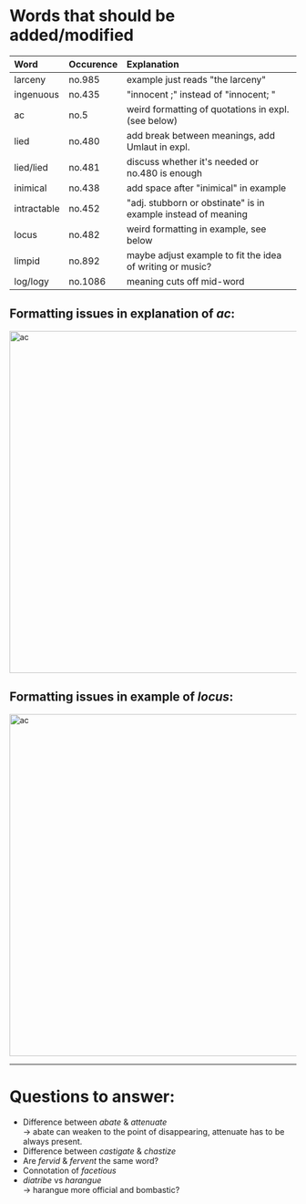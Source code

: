 # Words that should be added/modified

| Word                     | Occurence                     | Explanation                                                   |
| :----------------------- | :---------------------------- | :----------------------                                       |
| larceny                  | no.985                        | example just reads "the larceny"                              |
| ingenuous                | no.435                        | "innocent ;" instead of "innocent; "                          |
| ac                       | no.5                          | weird formatting of quotations in expl. (see below)           |
| lied                     | no.480                        | add break between meanings, add Umlaut in expl.               |
| lied/lied                | no.481                        | discuss whether it's needed or no.480 is enough               |
| inimical                 | no.438                        | add space after "inimical" in example                         |
| intractable              | no.452                        | "adj. stubborn or obstinate" is in example instead of meaning |
| locus                    | no.482                        | weird formatting in example, see below                        |
| limpid                   | no.892                        | maybe adjust example to fit the idea of writing or music?     |
| log/logy                 | no.1086                       | meaning cuts off mid-word                                     |



## Formatting issues in explanation of _ac_:
<img src="/../assets/ac.png" alt="ac" width="600">

## Formatting issues in example of _locus_:
<img src="/../assets/locus.png" alt="ac" width="600">

----

# Questions to answer:

- Difference between _abate_ & _attenuate_<br />
  → abate can weaken to the point of disappearing, attenuate has to be always present.
- Difference between _castigate_ & _chastize_
- Are _fervid_ & _fervent_ the same word?
- Connotation of _facetious_
- _diatribe_ vs _harangue_<br />
  → harangue more official and bombastic?
